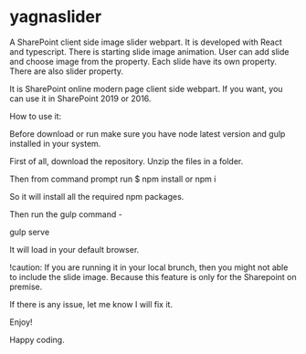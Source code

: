 # yagnaslider
A SharePoint client side image slider webpart. It is developed with React and typescript. There is starting slide image animation. User can add slide and choose image from the property. Each slide have its own property. There are also slider property.

It is SharePoint online modern page client side webpart. If you want, you can use it in SharePoint 2019 or 2016.

How to use it:

Before download or run make sure you have node latest version and gulp installed in your system. 

First of all, download the repository. Unzip the files in a folder.

Then from command prompt run 
$ npm install or npm i

So it will install all the required npm packages.

Then run the gulp command -

gulp serve 

It will load in your default browser. 

!caution: If you are running it in your local brunch, then you might not able to include the slide image. Because this feature is only for 
the Sharepoint on premise. 

If there is any issue, let me know I will fix it.

Enjoy!

Happy coding.


